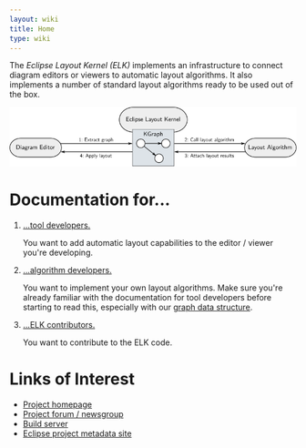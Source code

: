 ```yaml
---
layout: wiki
title: Home
type: wiki
---
```

The *Eclipse Layout Kernel (ELK)* implements an infrastructure
to connect diagram editors or viewers
to automatic layout algorithms.
It also implements a number
of standard layout algorithms
ready to be used out of the box.

![ELK Architecture](graphics/architecture.png)


# Documentation for...

1. [...tool developers.](Tool-Developers)
    
    You want to add automatic layout capabilities to the editor / viewer you're developing.

1. [...algorithm developers.](Algorithm-Developers)
    
    You want to implement your own layout algorithms. Make sure you're already familiar with the documentation for tool developers before starting to read this, especially with our [graph data structure](Graph-Data-Structure).

1. [...ELK contributors.](ELK-Contributors)
    
    You want to contribute to the ELK code.


# Links of Interest

* [Project homepage](http://www.eclipse.org/elk)
* [Project forum / newsgroup](https://www.eclipse.org/forums/index.php?t=thread&frm_id=321)
* [Build server](https://hudson.eclipse.org/elk/)
* [Eclipse project metadata site](https://projects.eclipse.org/projects/modeling.elk)
